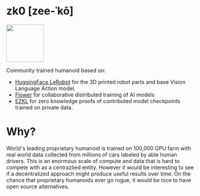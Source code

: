 # zk0 [zee-ˈkō]

<img src="https://github.com/user-attachments/assets/9dd876a0-6668-4b9f-ad0d-94a540353418" width=100>

Community trained humanoid based on:
- [HuggingFace LeRobot](https://huggingface.co/lerobot) for the 3D printed robot parts and base Vision Language Action model.
- [Flower](https://flower.ai/) for collaborative distributed training of AI models
- [EZKL](https://ezkl.xyz/) for zero knowledge proofs of contributed model checkpoints trained on private data.

# Why?

World's leading proprietary humanoid is trained on 100,000 GPU farm with real world data collected from millions of cars labeled by able human drivers. 
This is an enormous scale of compute and data that is hard to compete with as a centrazlied entity. However it would be interesting to see if a decentralized approach might produce useful results over time.
On the chance that proprietary humanoids ever go rogue, it would be nice to have open source alternatives.
